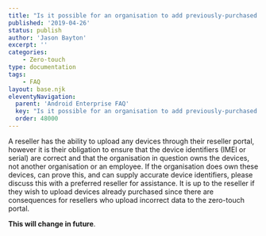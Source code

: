 ```yaml
---
title: "Is it possible for an organisation to add previously-purchased devices to zero-touch?"
published: '2019-04-26'
status: publish
author: 'Jason Bayton'
excerpt: ''
categories:
    - Zero-touch
type: documentation
tags: 
    - FAQ
layout: base.njk
eleventyNavigation:
  parent: 'Android Enterprise FAQ'
  key: "Is it possible for an organisation to add previously-purchased devices to zero-touch?"
  order: 48000
--- 
```

A reseller has the ability to upload any devices through their reseller portal, however it is their obligation to ensure that the device identifiers (IMEI or serial) are correct and that the organisation in question owns the devices, not another organisation or an employee. If the organisation does own these devices, can prove this, and can supply accurate device identifiers, please discuss this with a preferred reseller for assistance. It is up to the reseller if they wish to upload devices already purchased since there are consequences for resellers who upload incorrect data to the zero-touch portal.

**This will change in future**.

